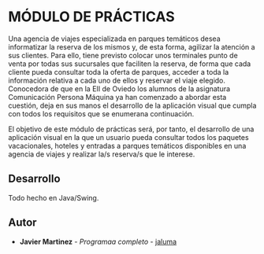 # MÓDULO DE PRÁCTICAS

Una agencia de viajes especializada en parques temáticos desea informatizar la reserva de los mismos y, 
de esta forma, agilizar la atención a sus clientes. Para ello, tiene previsto colocar unos terminales punto de 
venta por todas sus sucursales que faciliten la reserva, de forma que cada cliente pueda consultar toda la 
oferta de parques, acceder a toda la información relativa a cada uno de ellos y reservar el viaje elegido.
Conocedora de que en la EII de Oviedo los alumnos de la asignatura Comunicación Persona Máquina 
ya han  comenzado  a  abordar esta  cuestión,  deja en sus manos  el  desarrollo  de  la  aplicación  visual  que 
cumpla con todos los requisitos que se enumerana continuación.

El objetivo de este módulo de prácticas será, por tanto, el desarrollo de una aplicación visual en la que un 
usuario  pueda  consultar todos  los paquetes  vacacionales,  hoteles  y  entradas a  parques temáticos
disponibles en una agencia de viajes y realizar la/s reserva/s que le interese. 


## Desarrollo

Todo hecho en Java/Swing.

## Autor

* **Javier Martinez** - *Programaa completo* - [jaluma](https://github.com/jaluma)
